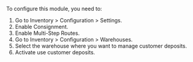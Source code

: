 To configure this module, you need to:

1. Go to Inventory > Configuration > Settings.
2. Enable Consignment.
3. Enable Multi-Step Routes.
3. Go to Inventory > Configuration > Warehouses.
4. Select the warehouse where you want to manage customer deposits.
5. Activate use customer deposits.

